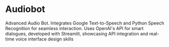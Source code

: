 # Audiobot
Advanced Audio Bot. Integrates Google Text-to-Speech and Python Speech Recognition for seamless interaction. Uses OpenAI's API for smart dialogues, developed with Streamlit, showcasing API integration and real-time voice interface design skills
